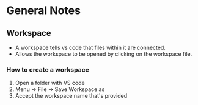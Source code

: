 # General Notes

## Workspace

- A workspace tells vs code that files within it are connected.
- Allows the workspace to be opened by clicking on the workspace file.

### How to create a workspace

1. Open a folder with VS code
2. Menu -> File -> Save Workspace as
3. Accept the workspace name that's provided